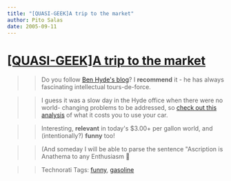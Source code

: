 ```yaml
---
title: "[QUASI-GEEK]A trip to the market"
author: Pito Salas
date: 2005-09-11
---
```

# [[QUASI-GEEK]A trip to the market](None)



>>

>> Do you follow [Ben Hyde's blog](<http://enthusiasm.cozy.org/>)? I
**recommend** it - he has always fascinating intellectual tours-de-force.

>>

>> I guess it was a slow day in the Hyde office when there were no world-
changing problems to be addressed, so [check out this
analysis](<http://enthusiasm.cozy.org/archives/2005/08/trip-to-the-market/>)
of what it costs you to use your car.

>>

>> Interesting, **relevant** in today's $3.00+ per gallon world, and
(intentionally?) **funny** too!

>>

>> (And someday I will be able to parse the sentence "Ascription is Anathema
to any Enthusiasm 🙂

>>

>> Technorati Tags: [funny](<http://www.technorati.com/tag/funny>),
[gasoline](<http://www.technorati.com/tag/gasoline>)


